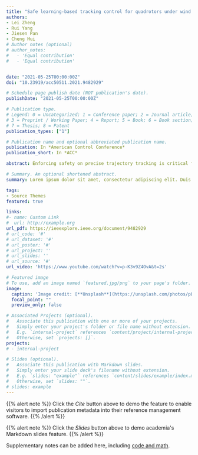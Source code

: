 ```yaml
---
title: "Safe learning-based tracking control for quadrotors under wind disturbances"
authors:
- Lei Zheng
- Rui Yang
- Jiesen Pan
- Cheng Hui
# Author notes (optional)
# author_notes:
#   - 'Equal contribution'
#   - 'Equal contribution'


date: "2021-05-25T00:00:00Z"
doi: "10.23919/acc50511.2021.9482929"

# Schedule page publish date (NOT publication's date).
publishDate: "2021-05-25T00:00:00Z"

# Publication type.
# Legend: 0 = Uncategorized; 1 = Conference paper; 2 = Journal article;
# 3 = Preprint / Working Paper; 4 = Report; 5 = Book; 6 = Book section;
# 7 = Thesis; 8 = Patent
publication_types: ["1"]

# Publication name and optional abbreviated publication name.
publication: In *American Control Conference*
publication_short: In *ACC*

abstract: Enforcing safety on precise trajectory tracking is critical for aerial robotics subject to wind disturbances. In this paper, we present a learning-based safety-preserving cascaded quadratic programming control (SPQC) for safe trajectory tracking under wind disturbances. The SPQC controller consists of a position-level controller and an attitude-level controller. Gaussian Processes (GPs) are utilized to estimate the uncertainties caused by wind disturbances, and then a nominal Lyapunov-based cascaded quadratic program (QP) controller is designed to track the reference trajectory. To avoid unexpected obstacles when tracking, safety constraints represented by control barrier functions (CBFs) are enforced on each nominal QP controller in a way of minimal modification. The performance of the proposed SPQC controller is illustrated through numerical validations of (a) trajectory tracking under different wind disturbances, and (b) trajectory tracking in a cluttered environment with a dense time-varying obstacle field under wind disturbances.

# Summary. An optional shortened abstract.
summary: Lorem ipsum dolor sit amet, consectetur adipiscing elit. Duis posuere tellus ac convallis placerat. Proin tincidunt magna sed ex sollicitudin condimentum.

tags:
- Source Themes
featured: true

links:
#- name: Custom Link
#  url: http://example.org
url_pdf: https://ieeexplore.ieee.org/document/9482929
# url_code: '#'
# url_dataset: '#'
# url_poster: '#'
# url_project: ''
# url_slides: ''
# url_source: '#'
url_video: 'https://www.youtube.com/watch?v=p-K3v9Z4OvA&t=2s'

# Featured image
# To use, add an image named `featured.jpg/png` to your page's folder. 
image:
  caption: 'Image credit: [**Unsplash**](https://unsplash.com/photos/pLCdAaMFLTE)'
  focal_point: ""
  preview_only: false

# Associated Projects (optional).
#   Associate this publication with one or more of your projects.
#   Simply enter your project's folder or file name without extension.
#   E.g. `internal-project` references `content/project/internal-project/index.md`.
#   Otherwise, set `projects: []`.
projects:
# - internal-project

# Slides (optional).
#   Associate this publication with Markdown slides.
#   Simply enter your slide deck's filename without extension.
#   E.g. `slides: "example"` references `content/slides/example/index.md`.
#   Otherwise, set `slides: ""`.
# slides: example
---
```


{{% alert note %}}
Click the *Cite* button above to demo the feature to enable visitors to import publication metadata into their reference management software.
{{% /alert %}}

{{% alert note %}}
Click the *Slides* button above to demo academia's Markdown slides feature.
{{% /alert %}}

Supplementary notes can be added here, including [code and math](https://sourcethemes.com/academic/docs/writing-markdown-latex/).

